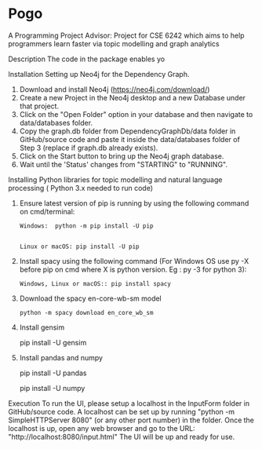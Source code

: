 # Pogo
A Programming Project Advisor: 
Project for CSE 6242 which aims to help programmers learn faster via topic modelling and graph analytics

Description
The code in the package enables yo


Installation
Setting up Neo4j for the Dependency Graph.
1. Download and install Neo4j (https://neo4j.com/download/)
2. Create a new Project in the Neo4j desktop and a new Database under that project.
3. Click on the "Open Folder" option in your database and then navigate to data/databases folder.
4. Copy the graph.db folder from DependencyGraphDb/data folder in GitHub/source code and paste it inside the data/databases folder of Step 3 (replace if graph.db already exists).
5. Click on the Start button to bring up the Neo4j graph database.
6. Wait until the 'Status' changes from "STARTING" to "RUNNING".

Installing Python libraries for topic modelling and natural language processing ( Python 3.x needed to run code)
1. Ensure latest version of pip is running by using the following command on cmd/terminal:

       Windows:  python -m pip install -U pip
       
       
       Linux or macOS: pip install -U pip
       
2. Install spacy using the following command (For Windows OS use py -X before pip on cmd where X is python version. Eg : py -3 for python 3):

       Windows, Linux or macOS:: pip install spacy
       
3. Download the spacy en-core-wb-sm model

       python -m spacy download en_core_wb_sm
       
4. Install gensim


      pip install -U gensim
      
      
5. Install pandas and numpy


      pip install -U pandas
      
      
     
      pip install -U numpy
 
 
 

Execution
To run the UI, please setup a localhost in the InputForm folder in GitHub/source code.
A localhost can be set up by running "python -m SimpleHTTPServer 8080" (or any other port number) in the folder.
Once the localhost is up, open any web browser and go to the URL: "http://localhost:8080/input.html"
The UI will be up and ready for use.
